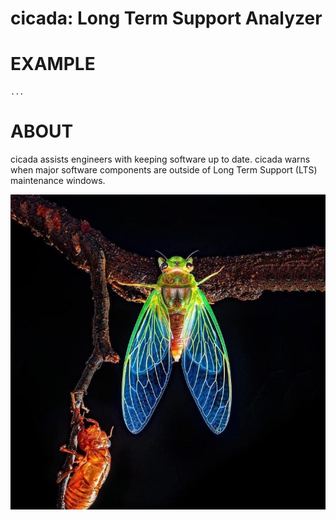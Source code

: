 # cicada: Long Term Support Analyzer

# EXAMPLE

```console
...
```

# ABOUT

cicada assists engineers with keeping software up to date. cicada warns when major software components are outside of Long Term Support (LTS) maintenance windows.

![cicada molt](cicada.png)
